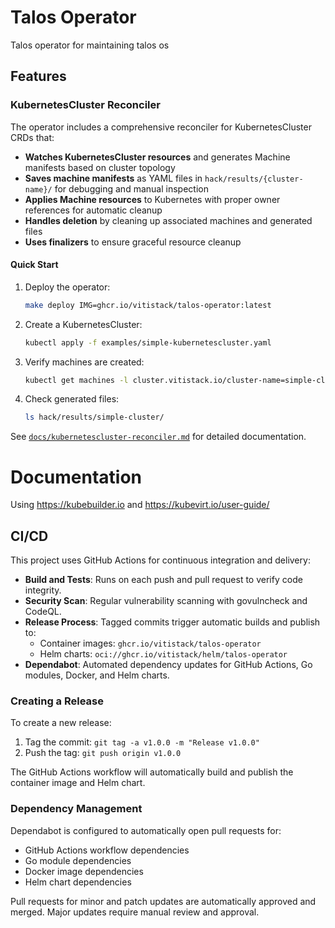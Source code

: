 # Talos Operator

Talos operator for maintaining talos os

## Features

### KubernetesCluster Reconciler

The operator includes a comprehensive reconciler for KubernetesCluster CRDs that:

- **Watches KubernetesCluster resources** and generates Machine manifests based on cluster topology
- **Saves machine manifests** as YAML files in `hack/results/{cluster-name}/` for debugging and manual inspection
- **Applies Machine resources** to Kubernetes with proper owner references for automatic cleanup
- **Handles deletion** by cleaning up associated machines and generated files
- **Uses finalizers** to ensure graceful resource cleanup

#### Quick Start

1. Deploy the operator:

   ```bash
   make deploy IMG=ghcr.io/vitistack/talos-operator:latest
   ```

2. Create a KubernetesCluster:

   ```bash
   kubectl apply -f examples/simple-kubernetescluster.yaml
   ```

3. Verify machines are created:

   ```bash
   kubectl get machines -l cluster.vitistack.io/cluster-name=simple-cluster
   ```

4. Check generated files:
   ```bash
   ls hack/results/simple-cluster/
   ```

See [`docs/kubernetescluster-reconciler.md`](docs/kubernetescluster-reconciler.md) for detailed documentation.

# Documentation

Using https://kubebuilder.io and https://kubevirt.io/user-guide/

## CI/CD

This project uses GitHub Actions for continuous integration and delivery:

- **Build and Tests**: Runs on each push and pull request to verify code integrity.
- **Security Scan**: Regular vulnerability scanning with govulncheck and CodeQL.
- **Release Process**: Tagged commits trigger automatic builds and publish to:
  - Container images: `ghcr.io/vitistack/talos-operator`
  - Helm charts: `oci://ghcr.io/vitistack/helm/talos-operator`
- **Dependabot**: Automated dependency updates for GitHub Actions, Go modules, Docker, and Helm charts.

### Creating a Release

To create a new release:

1. Tag the commit: `git tag -a v1.0.0 -m "Release v1.0.0"`
2. Push the tag: `git push origin v1.0.0`

The GitHub Actions workflow will automatically build and publish the container image and Helm chart.

### Dependency Management

Dependabot is configured to automatically open pull requests for:

- GitHub Actions workflow dependencies
- Go module dependencies
- Docker image dependencies
- Helm chart dependencies

Pull requests for minor and patch updates are automatically approved and merged. Major updates require manual review and approval.
